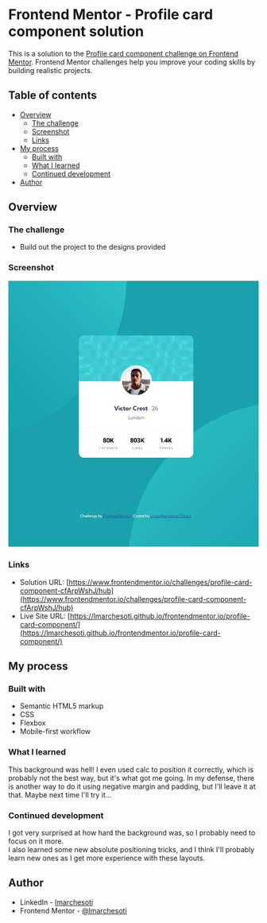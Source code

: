 # Frontend Mentor - Profile card component solution

This is a solution to the [Profile card component challenge on Frontend Mentor](https://www.frontendmentor.io/challenges/profile-card-component-cfArpWshJ). Frontend Mentor challenges help you improve your coding skills by building realistic projects.

## Table of contents

- [Overview](#overview)
  - [The challenge](#the-challenge)
  - [Screenshot](#screenshot)
  - [Links](#links)
- [My process](#my-process)
  - [Built with](#built-with)
  - [What I learned](#what-i-learned)
  - [Continued development](#continued-development)
- [Author](#author)

## Overview

### The challenge

- Build out the project to the designs provided

### Screenshot

![](./screenshot.jpg)

### Links

- Solution URL: [https://www.frontendmentor.io/challenges/profile-card-component-cfArpWshJ/hub](https://www.frontendmentor.io/challenges/profile-card-component-cfArpWshJ/hub)
- Live Site URL: [https://lmarchesoti.github.io/frontendmentor.io/profile-card-component/](https://lmarchesoti.github.io/frontendmentor.io/profile-card-component/)

## My process

### Built with

- Semantic HTML5 markup
- CSS
- Flexbox
- Mobile-first workflow

### What I learned

This background was hell! I even used calc to position it correctly, which is probably not the best way, but it's what got me going. In my defense, there is another way to do it using negative margin and padding, but I'll leave it at that. Maybe next time I'll try it...

### Continued development

I got very surprised at how hard the background was, so I probably need to focus on it more.  
I also learned some new absolute positioning tricks, and I think I'll probably learn new ones as I get more experience with these layouts.

## Author

- LinkedIn - [lmarchesoti](https://www.linkedin.com/in/lmarchesoti/)
- Frontend Mentor - [@lmarchesoti](https://www.frontendmentor.io/profile/lmarchesoti)
